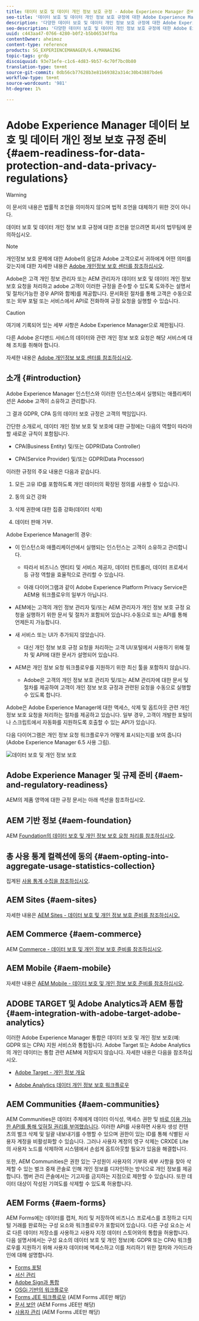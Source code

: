 ```yaml
---
title: 데이터 보호 및 데이터 개인 정보 보호 규정 - Adobe Experience Manager 준비
seo-title: '데이터 보호 및 데이터 개인 정보 보호 규정에 대한 Adobe Experience Manager 준비(예: GDPR, CPA 등)'
description: '다양한 데이터 보호 및 데이터 개인 정보 보호 규정에 대한 Adobe Experience Manager 지원에 대해 자세히 알아보십시오.여기에는 EU 개인 정보 보호 규정(GDPR), 캘리포니아 개인 정보 보호 법(California Consumer Privacy Act) 및 새로운 AEM 프로젝트 구현 시 준수 방법이 포함됩니다. '
seo-description: '다양한 데이터 보호 및 데이터 개인 정보 보호 규정에 대한 Adobe Experience Manager 지원에 대해 자세히 알아보십시오.여기에는 EU 개인 정보 보호 규정(GDPR), 캘리포니아 개인 정보 보호 법(California Consumer Privacy Act) 및 새로운 AEM 프로젝트 구현 시 준수 방법이 포함됩니다. '
uuid: c443aa47-0766-4280-b0f2-b5b06534ffba
contentOwner: aheimoz
content-type: reference
products: SG_EXPERIENCEMANAGER/6.4/MANAGING
topic-tags: grdp
discoiquuid: 93e71efe-c1c6-4d83-9b57-6c70f7bc0b80
translation-type: tm+mt
source-git-commit: 0db56cb77628b3e81b69382a314c30b43887bde6
workflow-type: tm+mt
source-wordcount: '981'
ht-degree: 1%

---
```



# Adobe Experience Manager 데이터 보호 및 데이터 개인 정보 보호 규정 준비 {#aem-readiness-for-data-protection-and-data-privacy-regulations}

>[!WARNING]
>
>이 문서의 내용은 법률적 조언을 의미하지 않으며 법적 조언을 대체하기 위한 것이 아니다.
>
>데이터 보호 및 데이터 개인 정보 보호 규정에 대한 조언을 얻으려면 회사의 법무팀에 문의하십시오.

>[!NOTE]
>
>개인정보 보호 문제에 대한 Adobe의 응답과 Adobe 고객으로서 귀하에게 어떤 의미를 갖는지에 대한 자세한 내용은 [Adobe 개인정보 보호 센터를 참조하십시오](https://www.adobe.com/privacy.html).

Adobe은 고객 개인 정보 관리자 또는 AEM 관리자가 데이터 보호 및 데이터 개인 정보 보호 요청을 처리하고 adobe 고객이 이러한 규정을 준수할 수 있도록 도와주는 설명서 및 절차(가능한 경우 API와 함께)를 제공합니다. 문서화된 절차를 통해 고객은 수동으로 또는 외부 포털 또는 서비스에서 API로 전화하여 규정 요청을 실행할 수 있습니다.

>[!CAUTION]
>
>여기에 기록되어 있는 세부 사항은 Adobe Experience Manager으로 제한됩니다.
>
>다른 Adobe 온디맨드 서비스의 데이터와 관련 개인 정보 보호 요청은 해당 서비스에 대해 조치를 취해야 합니다.
>
>자세한 내용은 [Adobe 개인정보 보호 센터를 참조하십시오](https://www.adobe.com/privacy.html).

## 소개 {#introduction}

Adobe Experience Manager 인스턴스와 이러한 인스턴스에서 실행되는 애플리케이션은 Adobe 고객이 소유하고 관리합니다.

그 결과 GDPR, CPA 등의 데이터 보호 규정은 고객의 책임입니다.

간단한 소개로서, 데이터 개인 정보 보호 및 보호에 대한 규정에는 다음의 역할이 따라야 할 새로운 규칙이 포함됩니다.

* CPA(Business Entity) 및/또는 GDPR(Data Controller)

* CPA(Service Provider) 및/또는 GDPR(Data Processor)

이러한 규정의 주요 내용은 다음과 같습니다.

1. 모든 고유 ID를 포함하도록 개인 데이터의 확장된 정의를 사용할 수 있습니다.

2. 동의 요건 강화

3. 삭제 권한에 대한 집중 강화(데이터 삭제)

4. 데이터 판매 거부.

Adobe Experience Manager의 경우:

* 이 인스턴스와 애플리케이션에서 실행되는 인스턴스는 고객이 소유하고 관리합니다.

   * 따라서 비즈니스 엔티티 및 서비스 제공자, 데이터 컨트롤러, 데이터 프로세서 등 규정 역할을 효율적으로 관리할 수 있습니다.

   * 아래 다이어그램과 같이 Adobe Experience Platform Privacy Service은 AEM용 워크플로우의 일부가 아닙니다.

* AEM에는 고객의 개인 정보 관리자 및/또는 AEM 관리자가 개인 정보 보호 규정 요청을 실행하기 위한 문서 및 절차가 포함되어 있습니다.수동으로 또는 API를 통해 언제든지 가능합니다.

* 새 서비스 또는 UI가 추가되지 않았습니다.

   * 대신 개인 정보 보호 규정 요청을 처리하는 고객 UI/포털에서 사용하기 위해 절차 및 API에 대한 문서가 설명되어 있습니다.

* AEM은 개인 정보 요청 워크플로우를 지원하기 위한 최신 툴을 포함하지 않습니다.

   * Adobe은 고객의 개인 정보 보호 관리자 및/또는 AEM 관리자에 대한 문서 및 절차를 제공하여 고객이 개인 정보 보호 규정과 관련된 요청을 수동으로 실행할 수 있도록 합니다.

Adobe은 Adobe Experience Manager에 대한 액세스, 삭제 및 옵트아웃 관련 개인 정보 보호 요청을 처리하는 절차를 제공하고 있습니다. 일부 경우, 고객이 개발한 포털이나 스크립트에서 자동화를 지원하도록 호출할 수 있는 API가 있습니다.

다음 다이어그램은 개인 정보 요청 워크플로우가 어떻게 표시되는지를 보여 줍니다(Adobe Experience Manager 6.5 사용 그림).

![데이터 보호 및 개인 정보 보호](assets/data-protection-and-privacy-01.png)

## Adobe Experience Manager 및 규제 준비 {#aem-and-regulatory-readiness}

AEM의 제품 영역에 대한 규정 문서는 아래 섹션을 참조하십시오.

## AEM 기반 정보 {#aem-foundation}

AEM [Foundation의 데이터 보호 및 개인 정보 보호 요청 처리를 참조하십시오](/help/sites-administering/handling-gdpr-requests-for-aem-platform.md).

## 총 사용 통계 컬렉션에 동의 {#aem-opting-into-aggregate-usage-statistics-collection}

집계된 [사용 통계 수집을 참조하십시오](/help/sites-deploying/opt-in-aggregated-usage-statistics.md).

## AEM Sites {#aem-sites}

자세한 내용은 [AEM Sites - 데이터 보호 및 개인 정보 보호 준비를 참조하십시오.](/help/sites-administering/gdpr-compliance-sites.md)

## AEM Commerce {#aem-commerce}

AEM [Commerce - 데이터 보호 및 개인 정보 보호 준비를 참조하십시오](/help/sites-administering/gdpr-compliance-commerce.md).

## AEM Mobile {#aem-mobile}

자세한 내용은 [AEM Mobile - 데이터 보호 및 개인 정보 보호 준비를 참조하십시오](/help/mobile/aem-mobile-gdpr-compliance.md).

## ADOBE TARGET 및 Adobe Analytics과 AEM 통합 {#aem-integration-with-adobe-target-adobe-analytics}

이러한 Adobe Experience Manager 통합은 데이터 보호 및 개인 정보 보호(예: GDPR 또는 CPA) 지원 서비스와 통합됩니다. Adobe Target 또는 Adobe Analytics의 개인 데이터는 통합 관련 AEM에 저장되지 않습니다.
자세한 내용은 다음을 참조하십시오.

* [Adobe Target - 개인 정보 개요](https://docs.adobe.com/content/help/en/target/using/implement-target/before-implement/privacy/privacy.html)

* [Adobe Analytics 데이터 개인 정보 보호 워크플로우](https://docs.adobe.com/content/help/en/analytics/admin/data-governance/an-gdpr-workflow.html)

## AEM Communities {#aem-communities}

AEM Communities은 데이터 주체에게 데이터 이식성, 액세스 권한 및 [바로 이용 가능한 API를 통해 잊혀질 권리를 부여했습니다](/help/communities/user-ugc-management-service.md). 이러한 API를 사용하면 사용자 생성 컨텐츠의 벌크 삭제 및 일괄 내보내기를 수행할 수 있으며 권한이 있는 ID를 통해 식별된 사용자 계정을 비활성화할 수 있습니다. 그러나 사용자 계정의 영구 삭제는 CRXDE Lite의 사용자 노드를 삭제하여 시스템에서 손쉽게 옵트아웃할 필요가 있음을 해결합니다.

또한, AEM Communities은 권한 있는 구성원이 사용자의 기부와 세부 사항을 찾아 삭제할 수 있는 벌크 중재 콘솔로 인해 개인 정보를 디자인하는 방식으로 개인 정보를 제공합니다. 멤버 관리 콘솔에서는 기고자를 금지하는 지점으로 제한할 수 있습니다. 또한 데이터 대상이 작성된 기여도를 삭제할 수 있도록 허용합니다.

## AEM Forms {#aem-forms}

AEM Forms에는 데이터를 캡처, 처리 및 저장하여 비즈니스 프로세스를 조정하고 디지털 거래를 완료하는 구성 요소와 워크플로우가 포함되어 있습니다. 다른 구성 요소는 서로 다른 데이터 저장소를 사용하고 사용자 지정 데이터 스토어와의 통합을 허용합니다. 다음 설명서에서는 구성 요소의 데이터 보호 및 개인 정보(예: GDPR 또는 CPA) 워크플로우를 지원하기 위해 사용자 데이터에 액세스하고 이를 처리하기 위한 절차와 가이드라인에 대해 설명합니다.

* [Forms 포털](/help/forms/using/forms-portal-handling-user-data.md)
* [서신 관리](/help/forms/using/correspondence-management-handling-user-data.md)
* [Adobe Sign과 통합](/help/forms/using/integration-adobe-sign-handling-user-data.md)
* [OSGi 기반의 워크플로우](/help/forms/using/forms-workflow-osgi-handling-user-data.md)
* [Forms JEE 워크플로우](/help/forms/using/forms-workflow-jee-handling-user-data.md) (AEM Forms JEE만 해당)
* [문서 보안](/help/forms/using/document-security-handling-user-data.md) (AEM Forms JEE만 해당)
* [사용자 관리](/help/forms/using/user-management-handling-user-data.md) (AEM Forms JEE만 해당)
